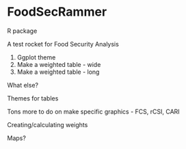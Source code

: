 # FoodSecRammer
R package

A test rocket for Food Security Analysis 

1.  Ggplot theme
2.  Make a weighted table - wide
3.  Make a weighted table - long

What else?

Themes for tables

Tons more to do on make specific graphics - FCS, rCSI, CARI

Creating/calculating weights

Maps?
